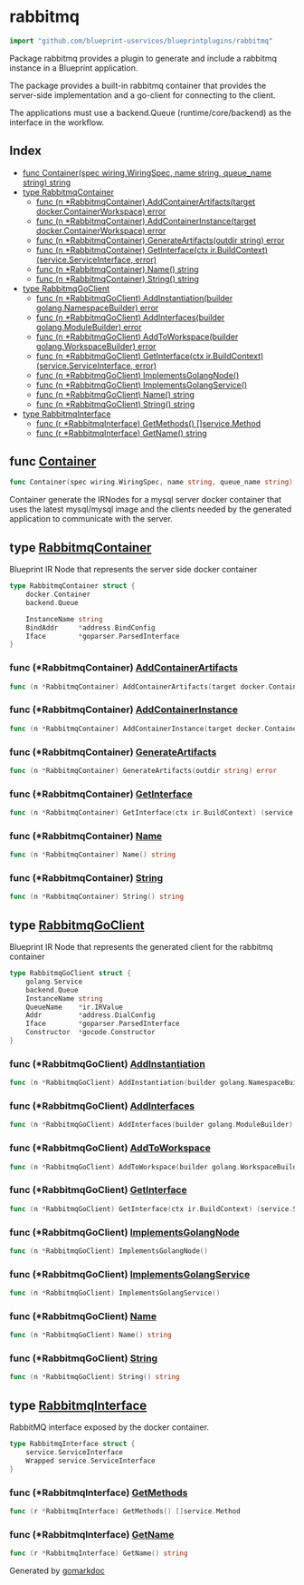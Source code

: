 <!-- Code generated by gomarkdoc. DO NOT EDIT -->

# rabbitmq

```go
import "github.com/blueprint-uservices/blueprintplugins/rabbitmq"
```

Package rabbitmq provides a plugin to generate and include a rabbitmq instance in a Blueprint application.

The package provides a built\-in rabbitmq container that provides the server\-side implementation and a go\-client for connecting to the client.

The applications must use a backend.Queue \(runtime/core/backend\) as the interface in the workflow.

## Index

- [func Container\(spec wiring.WiringSpec, name string, queue\_name string\) string](<#Container>)
- [type RabbitmqContainer](<#RabbitmqContainer>)
  - [func \(n \*RabbitmqContainer\) AddContainerArtifacts\(target docker.ContainerWorkspace\) error](<#RabbitmqContainer.AddContainerArtifacts>)
  - [func \(n \*RabbitmqContainer\) AddContainerInstance\(target docker.ContainerWorkspace\) error](<#RabbitmqContainer.AddContainerInstance>)
  - [func \(n \*RabbitmqContainer\) GenerateArtifacts\(outdir string\) error](<#RabbitmqContainer.GenerateArtifacts>)
  - [func \(n \*RabbitmqContainer\) GetInterface\(ctx ir.BuildContext\) \(service.ServiceInterface, error\)](<#RabbitmqContainer.GetInterface>)
  - [func \(n \*RabbitmqContainer\) Name\(\) string](<#RabbitmqContainer.Name>)
  - [func \(n \*RabbitmqContainer\) String\(\) string](<#RabbitmqContainer.String>)
- [type RabbitmqGoClient](<#RabbitmqGoClient>)
  - [func \(n \*RabbitmqGoClient\) AddInstantiation\(builder golang.NamespaceBuilder\) error](<#RabbitmqGoClient.AddInstantiation>)
  - [func \(n \*RabbitmqGoClient\) AddInterfaces\(builder golang.ModuleBuilder\) error](<#RabbitmqGoClient.AddInterfaces>)
  - [func \(n \*RabbitmqGoClient\) AddToWorkspace\(builder golang.WorkspaceBuilder\) error](<#RabbitmqGoClient.AddToWorkspace>)
  - [func \(n \*RabbitmqGoClient\) GetInterface\(ctx ir.BuildContext\) \(service.ServiceInterface, error\)](<#RabbitmqGoClient.GetInterface>)
  - [func \(n \*RabbitmqGoClient\) ImplementsGolangNode\(\)](<#RabbitmqGoClient.ImplementsGolangNode>)
  - [func \(n \*RabbitmqGoClient\) ImplementsGolangService\(\)](<#RabbitmqGoClient.ImplementsGolangService>)
  - [func \(n \*RabbitmqGoClient\) Name\(\) string](<#RabbitmqGoClient.Name>)
  - [func \(n \*RabbitmqGoClient\) String\(\) string](<#RabbitmqGoClient.String>)
- [type RabbitmqInterface](<#RabbitmqInterface>)
  - [func \(r \*RabbitmqInterface\) GetMethods\(\) \[\]service.Method](<#RabbitmqInterface.GetMethods>)
  - [func \(r \*RabbitmqInterface\) GetName\(\) string](<#RabbitmqInterface.GetName>)


<a name="Container"></a>
## func [Container](<https://gitlab.mpi-sws.org/cld/blueprint2/blueprint/blob/main/plugins/rabbitmq/wiring.go#L19>)

```go
func Container(spec wiring.WiringSpec, name string, queue_name string) string
```

Container generate the IRNodes for a mysql server docker container that uses the latest mysql/mysql image and the clients needed by the generated application to communicate with the server.

<a name="RabbitmqContainer"></a>
## type [RabbitmqContainer](<https://gitlab.mpi-sws.org/cld/blueprint2/blueprint/blob/main/plugins/rabbitmq/ir_container.go#L14-L21>)

Blueprint IR Node that represents the server side docker container

```go
type RabbitmqContainer struct {
    docker.Container
    backend.Queue

    InstanceName string
    BindAddr     *address.BindConfig
    Iface        *goparser.ParsedInterface
}
```

<a name="RabbitmqContainer.AddContainerArtifacts"></a>
### func \(\*RabbitmqContainer\) [AddContainerArtifacts](<https://gitlab.mpi-sws.org/cld/blueprint2/blueprint/blob/main/plugins/rabbitmq/ir_container.go#L81>)

```go
func (n *RabbitmqContainer) AddContainerArtifacts(target docker.ContainerWorkspace) error
```



<a name="RabbitmqContainer.AddContainerInstance"></a>
### func \(\*RabbitmqContainer\) [AddContainerInstance](<https://gitlab.mpi-sws.org/cld/blueprint2/blueprint/blob/main/plugins/rabbitmq/ir_container.go#L85>)

```go
func (n *RabbitmqContainer) AddContainerInstance(target docker.ContainerWorkspace) error
```



<a name="RabbitmqContainer.GenerateArtifacts"></a>
### func \(\*RabbitmqContainer\) [GenerateArtifacts](<https://gitlab.mpi-sws.org/cld/blueprint2/blueprint/blob/main/plugins/rabbitmq/ir_container.go#L77>)

```go
func (n *RabbitmqContainer) GenerateArtifacts(outdir string) error
```



<a name="RabbitmqContainer.GetInterface"></a>
### func \(\*RabbitmqContainer\) [GetInterface](<https://gitlab.mpi-sws.org/cld/blueprint2/blueprint/blob/main/plugins/rabbitmq/ir_container.go#L72>)

```go
func (n *RabbitmqContainer) GetInterface(ctx ir.BuildContext) (service.ServiceInterface, error)
```



<a name="RabbitmqContainer.Name"></a>
### func \(\*RabbitmqContainer\) [Name](<https://gitlab.mpi-sws.org/cld/blueprint2/blueprint/blob/main/plugins/rabbitmq/ir_container.go#L68>)

```go
func (n *RabbitmqContainer) Name() string
```



<a name="RabbitmqContainer.String"></a>
### func \(\*RabbitmqContainer\) [String](<https://gitlab.mpi-sws.org/cld/blueprint2/blueprint/blob/main/plugins/rabbitmq/ir_container.go#L64>)

```go
func (n *RabbitmqContainer) String() string
```



<a name="RabbitmqGoClient"></a>
## type [RabbitmqGoClient](<https://gitlab.mpi-sws.org/cld/blueprint2/blueprint/blob/main/plugins/rabbitmq/ir_client.go#L18-L26>)

Blueprint IR Node that represents the generated client for the rabbitmq container

```go
type RabbitmqGoClient struct {
    golang.Service
    backend.Queue
    InstanceName string
    QueueName    *ir.IRValue
    Addr         *address.DialConfig
    Iface        *goparser.ParsedInterface
    Constructor  *gocode.Constructor
}
```

<a name="RabbitmqGoClient.AddInstantiation"></a>
### func \(\*RabbitmqGoClient\) [AddInstantiation](<https://gitlab.mpi-sws.org/cld/blueprint2/blueprint/blob/main/plugins/rabbitmq/ir_client.go#L79>)

```go
func (n *RabbitmqGoClient) AddInstantiation(builder golang.NamespaceBuilder) error
```



<a name="RabbitmqGoClient.AddInterfaces"></a>
### func \(\*RabbitmqGoClient\) [AddInterfaces](<https://gitlab.mpi-sws.org/cld/blueprint2/blueprint/blob/main/plugins/rabbitmq/ir_client.go#L75>)

```go
func (n *RabbitmqGoClient) AddInterfaces(builder golang.ModuleBuilder) error
```



<a name="RabbitmqGoClient.AddToWorkspace"></a>
### func \(\*RabbitmqGoClient\) [AddToWorkspace](<https://gitlab.mpi-sws.org/cld/blueprint2/blueprint/blob/main/plugins/rabbitmq/ir_client.go#L71>)

```go
func (n *RabbitmqGoClient) AddToWorkspace(builder golang.WorkspaceBuilder) error
```



<a name="RabbitmqGoClient.GetInterface"></a>
### func \(\*RabbitmqGoClient\) [GetInterface](<https://gitlab.mpi-sws.org/cld/blueprint2/blueprint/blob/main/plugins/rabbitmq/ir_client.go#L67>)

```go
func (n *RabbitmqGoClient) GetInterface(ctx ir.BuildContext) (service.ServiceInterface, error)
```



<a name="RabbitmqGoClient.ImplementsGolangNode"></a>
### func \(\*RabbitmqGoClient\) [ImplementsGolangNode](<https://gitlab.mpi-sws.org/cld/blueprint2/blueprint/blob/main/plugins/rabbitmq/ir_client.go#L88>)

```go
func (n *RabbitmqGoClient) ImplementsGolangNode()
```



<a name="RabbitmqGoClient.ImplementsGolangService"></a>
### func \(\*RabbitmqGoClient\) [ImplementsGolangService](<https://gitlab.mpi-sws.org/cld/blueprint2/blueprint/blob/main/plugins/rabbitmq/ir_client.go#L89>)

```go
func (n *RabbitmqGoClient) ImplementsGolangService()
```



<a name="RabbitmqGoClient.Name"></a>
### func \(\*RabbitmqGoClient\) [Name](<https://gitlab.mpi-sws.org/cld/blueprint2/blueprint/blob/main/plugins/rabbitmq/ir_client.go#L44>)

```go
func (n *RabbitmqGoClient) Name() string
```



<a name="RabbitmqGoClient.String"></a>
### func \(\*RabbitmqGoClient\) [String](<https://gitlab.mpi-sws.org/cld/blueprint2/blueprint/blob/main/plugins/rabbitmq/ir_client.go#L40>)

```go
func (n *RabbitmqGoClient) String() string
```



<a name="RabbitmqInterface"></a>
## type [RabbitmqInterface](<https://gitlab.mpi-sws.org/cld/blueprint2/blueprint/blob/main/plugins/rabbitmq/ir_container.go#L24-L27>)

RabbitMQ interface exposed by the docker container.

```go
type RabbitmqInterface struct {
    service.ServiceInterface
    Wrapped service.ServiceInterface
}
```

<a name="RabbitmqInterface.GetMethods"></a>
### func \(\*RabbitmqInterface\) [GetMethods](<https://gitlab.mpi-sws.org/cld/blueprint2/blueprint/blob/main/plugins/rabbitmq/ir_container.go#L33>)

```go
func (r *RabbitmqInterface) GetMethods() []service.Method
```



<a name="RabbitmqInterface.GetName"></a>
### func \(\*RabbitmqInterface\) [GetName](<https://gitlab.mpi-sws.org/cld/blueprint2/blueprint/blob/main/plugins/rabbitmq/ir_container.go#L29>)

```go
func (r *RabbitmqInterface) GetName() string
```



Generated by [gomarkdoc](<https://github.com/princjef/gomarkdoc>)
